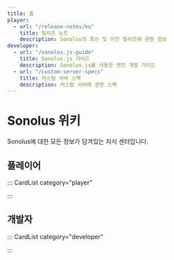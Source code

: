```yaml
---
title: 홈
player:
  - url: "/release-notes/ko"
    title: 릴리즈 노트
    description: Sonolus의 최신 및 이전 릴리즈에 관한 정보
developer:
  - url: "/sonolus.js-guide"
    title: Sonolus.js 가이드
    description: Sonolus.js를 사용한 엔진 개발 가이드
  - url: "/custom-server-specs"
    title: 커스텀 서버 스펙
    description: 커스텀 서버에 관한 스펙
---
```


# Sonolus 위키

Sonolus에 대한 모든 정보가 담겨있는 지식 센터입니다.

## 플레이어

::: CardList category="player"

:::

## 개발자

::: CardList category="developer"

:::
